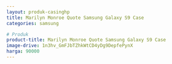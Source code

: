 ```yaml
---
layout: produk-casinghp
title: Marilyn Monroe Quote Samsung Galaxy S9 Case
categories: samsung

# Produk
product-title: Marilyn Monroe Quote Samsung Galaxy S9 Case
image-drive: 1n3hv_GmFJbTZhkWtCD4yDg9DepfePynX
harga: 90000
---
```

